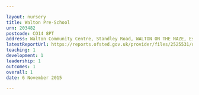 ```yaml
---

layout: nursery
title: Walton Pre-School
urn: 203482
postcode: CO14 8PT
address: Walton Community Centre, Standley Road, WALTON ON THE NAZE, Essex, CO14 8PT
latestReportUrl: https://reports.ofsted.gov.uk/provider/files/2525531/urn/203482.pdf
teaching: 1
development: 1
leadership: 1
outcomes: 1
overall: 1
date: 6 November 2015

---
```

